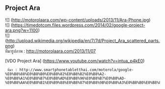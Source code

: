 Project  Ara
------
![] (http://motorolaara.com/wp-content/uploads/2013/11/Ara-Phone.jpg)    
![] (https://timedotcom.files.wordpress.com/2014/02/google-project-ara.png?w=1100)   
![] (http://upload.wikimedia.org/wikipedia/en/7/7d/Project_Ara_scattered_parts.png)   
ที่มารูปภาพ : http://motorolaara.com/2013/11/07
   
   
  [VDO Project Ara] (https://www.youtube.com/watch?v=intua_p4kE0)   
     
     ที่มา : http://www.smartphonetabletthai.com/motorola/google-%E0%B8%88%E0%B8%B0%E0%B8%82%E0%B8%B2%E0%B8%A2-%E0%B8%A1%E0%B8%B7%E0%B8%AD%E0%B8%96%E0%B8%B7%E0%B8%AD-%E0%B8%AA%E0%B8%B1%E0%B9%88%E0%B8%87%E0%B8%9B%E0%B8%A3%E0%B8%B0%E0%B8%81%E0%B8%AD%E0%B8%9A/
